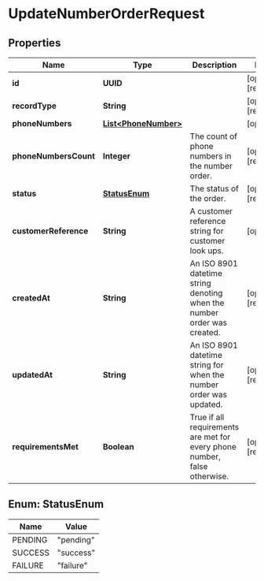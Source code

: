 

# UpdateNumberOrderRequest


## Properties

| Name | Type | Description | Notes |
|------------ | ------------- | ------------- | -------------|
|**id** | **UUID** |  |  [optional] [readonly] |
|**recordType** | **String** |  |  [optional] [readonly] |
|**phoneNumbers** | [**List&lt;PhoneNumber&gt;**](PhoneNumber.md) |  |  [optional] |
|**phoneNumbersCount** | **Integer** | The count of phone numbers in the number order. |  [optional] [readonly] |
|**status** | [**StatusEnum**](#StatusEnum) | The status of the order. |  [optional] [readonly] |
|**customerReference** | **String** | A customer reference string for customer look ups. |  [optional] |
|**createdAt** | **String** | An ISO 8901 datetime string denoting when the number order was created. |  [optional] [readonly] |
|**updatedAt** | **String** | An ISO 8901 datetime string for when the number order was updated. |  [optional] [readonly] |
|**requirementsMet** | **Boolean** | True if all requirements are met for every phone number, false otherwise. |  [optional] [readonly] |



## Enum: StatusEnum

| Name | Value |
|---- | -----|
| PENDING | &quot;pending&quot; |
| SUCCESS | &quot;success&quot; |
| FAILURE | &quot;failure&quot; |



